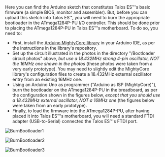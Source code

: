 Here you can find the Arduino sketch that constitutes Talos ES™'s basic firmware (a simple BIOS, monitor and assembler). But, before you can upload this sketch into Talos ES™, you will need to burn the appropriate bootloader in the ATmega1284P-PU I/O controller. This should be done prior to placing the ATmega1284P-PU in Talos ES™'s motherboard. To do so, you need to:
<UL>
  <LI>First, install the <a href="https://github.com/MCUdude/MightyCore">Arduino MightyCore library</a> in your Arduino IDE, as per the instructions in the library's repository.</LI>
  <LI>Set up the circuit illustrated in the photos in the directory "/Bootloader circuit photos" above, <i>but use a 18.432MHz strong 4-pin oscillator, NOT the 16MHz one shown in the photos</i> (these photos were taken from a very early prototype). You may need to slightly edit the MightyCore library's configuration files to create a 18.432MHz external oscillator entry from an existing 16MHz one.</LI>
  <LI>Using an Arduino Uno as programmer ("Arduino as ISP (MightyCore)"), burn the bootloader on the ATmega1284P-PU in the breadboard, as per the configuration shown in the figures below, <i>except that you should use a 18.432MHz external oscillator, NOT a 16MHz one</i> (the figures below were taken from an early prototype).</LI>
  <LI>Finally, to load the firmware into the ATmega1284P-PU, after having placed it into Talos ES™'s motherboard, you will need a standard FTDI adapter (USB-to-Serial) connected the Talos ES™'s FTDI port.</LI>
</UL>

![BurnBootloader1](https://github.com/TheByteAttic/TalosES/assets/69539226/14295e4b-fa40-4898-b9ec-f8741cb7693e)

![BurnBootloader2](https://github.com/TheByteAttic/TalosES/assets/69539226/5aadc621-fdaf-4eb9-ae8a-346e10df09f8)

![BurnBootloader3](https://github.com/TheByteAttic/TalosES/assets/69539226/a9f66a7a-db7e-4331-b613-80ede04c115c)
